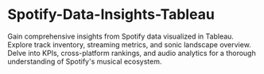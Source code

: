 # Spotify-Data-Insights-Tableau
Gain comprehensive insights from Spotify data visualized in Tableau. Explore track inventory, streaming metrics, and sonic landscape overview. Delve into KPIs, cross-platform rankings, and audio analytics for a thorough understanding of Spotify's musical ecosystem.
